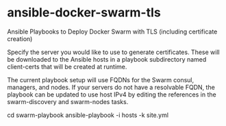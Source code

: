 # ansible-docker-swarm-tls
Ansible Playbooks to Deploy Docker Swarm with TLS (including certificate creation)

Specify the server you would like to use to generate certificates. These will be downloaded to the Ansible hosts in a playbook subdirectory named client-certs that will be created at runtime.

The current playbook setup will use FQDNs for the Swarm consul, managers, and nodes. If your servers do not have a resolvable FQDN, the playbook can be updated to use host IPv4 by editing the references in the swarm-discovery and swarm-nodes tasks.

cd swarm-playbook
ansible-playbook -i hosts -k site.yml